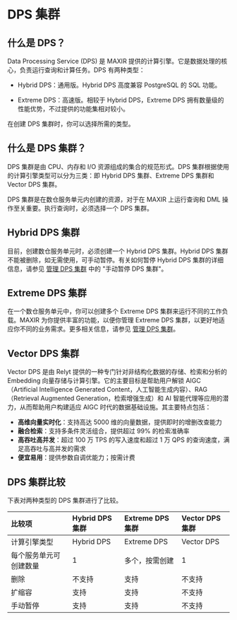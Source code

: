 # DPS 集群

## 什么是 DPS？

Data Processing Service (DPS) 是 MAXIR 提供的计算引擎。它是数据处理的核心，负责运行查询和计算任务。DPS 有两种类型： 

- Hybrid DPS：通用版。Hybrid DPS 高度兼容 PostgreSQL 的 SQL 功能。

- Extreme DPS：高速版。相较于 Hybrid DPS，Extreme DPS 拥有数量级的性能优势，不过提供的功能集相对较小。


在创建 DPS 集群时，你可以选择所需的类型。

## 什么是 DPS 集群？

DPS 集群是由 CPU、内存和 I/O 资源组成的集合的规范形式。DPS 集群根据使用的计算引擎类型可以分为三类：即 Hybrid DPS 集群、Extreme DPS 集群和 Vector DPS 集群。

DPS 集群是在数仓服务单元内创建的资源，对于在 MAXIR 上运行查询和 DML 操作至关重要。执行查询时，必须选择一个 DPS 集群。

## Hybrid DPS 集群

目前，创建数仓服务单元时，必须创建一个 Hybrid DPS 集群。Hybrid DPS 集群不能被删除，如无需使用，可手动暂停。有关如何暂停 Hybrid DPS 集群的详细信息，请参见 [管理 DPS 集群](guides/dps-clusters/manage-dps-clusters.md#手动暂停dps集群) 中的 "手动暂停 DPS 集群"。

## Extreme DPS 集群

在一个数仓服务单元中，你可以创建多个 Extreme DPS 集群来运行不同的工作负载。MAXIR 为你提供丰富的功能，以便你管理 Extreme DPS 集群，以更好地适应你不同的业务需求。更多相关信息，请参见 [管理 DPS 集群](manage-dps-clusters.md)。

## Vector DPS 集群
Vector DPS 是由 Relyt 提供的一种专门针对非结构化数据的存储、检索和分析的 Embedding 向量存储与计算引擎。它的主要目标是帮助用户解锁 AIGC（Artificial Intelligence Generated Content，人工智能生成内容）、RAG（Retrieval Augmented Generation，检索增强生成）和 AI 智能代理等应用的潜力，从而帮助用户构建适应 AIGC 时代的数据基础设施。其主要特点包括：
- **高维向量实时化**：支持高达 5000 维的向量数据，提供即时的增删改查能力
- **融合检索**：支持多条件灵活组合，提供超过 99% 的检索准确率
- **高吞吐高并发**：超过 100 万 TPS 的写入速度和超过 1 万 QPS 的查询速度，满足高吞吐与高并发的需求
- **便宜易用**：提供参数自调优能力；按需计费


## DPS 集群比较
下表对两种类型的 DPS 集群进行了比较。

| 比较项                 | Hybrid DPS 集群 | Extreme DPS 集群 | Vector DPS 集群 
| :--------------------- | :-------------- | :--------------- | :--------------- |
| 计算引擎类型           | Hybrid DPS      | Extreme DPS      | Vector DPS      |
| 每个服务单元可创建数量 | 1               | 多个，按需创建   | 1               |
| 删除                   | 不支持          | 支持             | 不支持          |
| 扩缩容                 | 支持            | 支持             |不支持          | 
| 手动暂停               | 支持            | 支持             |不支持



<br/>
